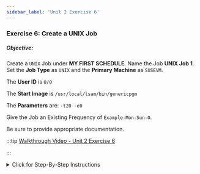 ```yaml
---
sidebar_label: 'Unit 2 Exercise 6'
---
```


### Exercise 6: Create a UNIX Job

##### Objective:

Create a ```UNIX``` Job under **MY FIRST SCHEDULE**. Name the Job **UNIX Job 1**.
Set the **Job Type** as ```UNIX``` and the **Primary Machine** as ```SUSEVM```. 

The **User ID** is ```0/0```

The **Start Image** is ```/usr/local/lsam/bin/genericpgm```

The **Parameters** are: ```-t20 -e0```

Give the Job an Existing Frequency of ```Example-Mon-Sun-O```.

Be sure to provide appropriate documentation.

<!--
<video width="320" height="240" controls>
  <source src="videobasic/U2E6.mp4" type="video/mp4"></source>
Your browser does not support the video tag.
</video>
-->

:::tip [Walkthrough Video - Unit 2 Exercise 6](../static/videobasic/U2E6.mp4)

:::

<details>

<summary>Click for Step-By-Step Instructions</summary>

**_Scenario: You will create 1 UNIX Job in OpCon to run the same program in the previous exercise_**.

1.	Under the **Administration** topic, Double-Click on **Job Master**. 
2.	In the **Schedule** drop-down list, select **My First Schedule**.
3.	Click the **Add** button on the **Job Maste**r toolbar. 
4.	In the **Name** textbox, enter ```UNIX Job 1```.
5.	In the **Job Type** drop-down list, select **UNIX**.
6.	In the **Primary Machine** drop-down list, select the **SUSEVM** machine for the Job to run on. 
7.	In the User ID drop-down list, select ```0/0```
8.	In the **Start Image** field, type: 

```
/usr/local/lsam/bin/genericpgm
```

9.	In the **Parameters** section, enter:  

```
–t20 –e0
```

10.	Click the **Save** button on the **Job Master** toolbar.
11.	Inside the **Job Master** screen under **Job Properties**, click on the **Frequency** tab.   
12.	Within the **Frequency** list frame, click the **Add** button.
13.	Click inside the option button to **Use existing Frequency**.
  *	In the **Frequency** drop-down list, select ```Example-Mon-Sun-O```.
  *	Click **Next**
  *	Click the **Finish** button.
14.	Click on the **Documentation** tab and enter **This is a UNIX training Job**.
15.	Click the **Save** button on the Job Master toolbar.
16.	Close the **Job Master**.

</details>